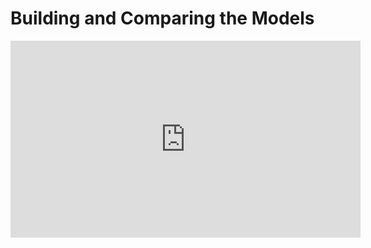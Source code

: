 # Building and Comparing the Models

<iframe width="560" height="315" src="https://www.youtube.com/embed/zY45LTwOLvM" title="YouTube video player" frameborder="0" allow="accelerometer; autoplay; clipboard-write; encrypted-media; gyroscope; picture-in-picture" allowfullscreen></iframe>